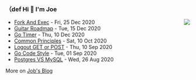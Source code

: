 ### （def Hi 👋 I'm Joe

<img align="right" src="https://github-readme-stats.vercel.app/api?username=holicc&show_icons=true&icon_color=805AD5&text_color=718096&bg_color=ffffff&hide_title=true" />

* [Fork And Exec](https://holicc.github.io/post/shell/process/) - Fri, 25 Dec 2020 
* [Guitar Roadmap](https://holicc.github.io/post/guitar/roadmap/) - Tue, 15 Dec 2020 
* [Go Timer](https://holicc.github.io/post/golang/go-timer/) - Thu, 10 Dec 2020 
* [Common Principles](https://holicc.github.io/post/system-design/principles/) - Sat, 10 Oct 2020 
* [Logout GET or POST](https://holicc.github.io/post/network/about-logout-method/) - Thu, 10 Sep 2020 
* [Go Code Style](https://holicc.github.io/post/golang/go-code-snippet/) - Tue, 01 Sep 2020 
* [Postgres VS MySQL](https://holicc.github.io/post/database/postgres/) - Wed, 26 Aug 2020 

More on [Job's Blog](https://holicc.github.io/)